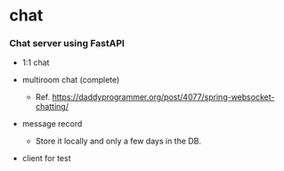 # chat

### Chat server using FastAPI

- 1:1 chat
- multiroom chat (complete)
  - Ref. https://daddyprogrammer.org/post/4077/spring-websocket-chatting/

- message record
  - Store it locally and only a few days in the DB.
    
- client for test
